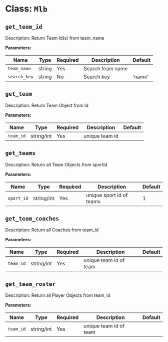 Class: `Mlb`
===================

`get_team_id`
----------

Description: Return Team Id(s) from team_name

**Parameters:**


| Name       | Type      | Required | Description                         | Default
| ---------- | --------- | -------- | ----------------------------------- | -------
| `team_name`   | string| Yes       | Search team name | 
| `search_key` | string| No     | Search key | 'name'

`get_team`
----------

Description: Return Team Object from Id

**Parameters:**


| Name       | Type      | Required | Description                         | Default
| ---------- | --------- | -------- | ----------------------------------- | -------
| `team_id`  | string/int| Yes      | unique team id | 

`get_teams`
----------

Description: Return all Team Objects from sportId

**Parameters:**


| Name       | Type      | Required | Description                         | Default
| ---------- | --------- | -------- | ----------------------------------- | -------
| `sport_id`  | string/int| Yes      | unique sport id of teams | 1

`get_team_coaches`
----------

Description: Return all Coaches from team_id

**Parameters:**


| Name       | Type      | Required | Description                         | Default
| ---------- | --------- | -------- | ----------------------------------- | -------
| `team_id`  | string/int| Yes      | unique team id of team |

`get_team_roster`
----------

Description: Return all Player Objects from team_id

**Parameters:**


| Name       | Type      | Required | Description                         | Default
| ---------- | --------- | -------- | ----------------------------------- | -------
| `team_id`  | string/int| Yes      | unique team id of team |
